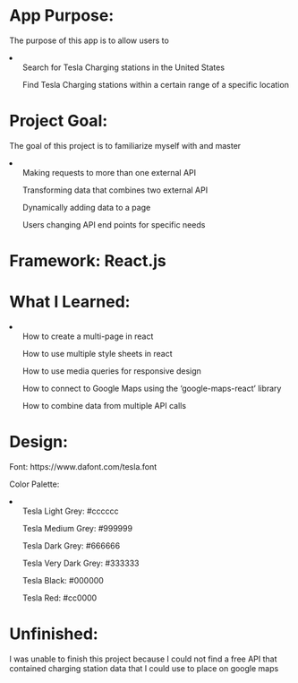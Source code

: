 <h1>App Purpose:</h1>
<p>The purpose of this app is to allow users to</p>
<li>
    <ul>Search for Tesla Charging stations in the United States</ul>
    <ul>Find Tesla Charging stations within a certain range of a specific location</ul>
</li>

<h1>Project Goal:</h1>
<p>The goal of this project is to familiarize myself with and master</p>
<li>
    <ul>Making requests to more than one external API</ul>
    <ul>Transforming data that combines two external API</ul>
    <ul>Dynamically adding data to a page</ul>
    <ul>Users changing API end points for specific needs</ul>
</li>

<h1>Framework: React.js</h1>

<h1>What I Learned: </h1>
<li>
    <ul>How to create a multi-page in react</ul>
    <ul>How to use multiple style sheets in react</ul>
    <ul>How to use media queries for responsive design</ul>
    <ul>How to connect to Google Maps using the ‘google-maps-react’ library</ul>
    <ul>How to combine data from multiple API calls</ul>
</li>

<h1>Design:</h1>
    <p>Font: https://www.dafont.com/tesla.font</p>
    <p>Color Palette:</p>
    <li>
        <ul>Tesla Light Grey: #cccccc</ul>
        <ul>Tesla Medium Grey: #999999</ul>
        <ul>Tesla Dark Grey: #666666</ul>
        <ul>Tesla Very Dark Grey: #333333</ul>
        <ul>Tesla Black: #000000</ul>
        <ul>Tesla Red: #cc0000</ul>
    </li>

<h1>Unfinished:</h1>
<p>I was unable to finish this project because I could not find a free API that contained charging station data that I could use to place on google maps</p>
